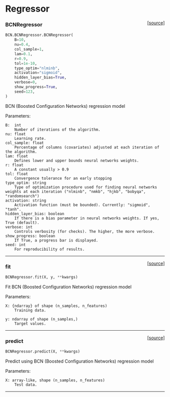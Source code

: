 # Regressor

<span style="float:right;">[[source]](https://github.com/Techtonique/bcn_python/blob/main/BCN/BCNRegressor.py#L47)</span>

### BCNRegressor


```python
BCN.BCNRegressor.BCNRegressor(
    B=10,
    nu=0.4,
    col_sample=1,
    lam=0.1,
    r=0.9,
    tol=1e-10,
    type_optim="nlminb",
    activation="sigmoid",
    hidden_layer_bias=True,
    verbose=0,
    show_progress=True,
    seed=123,
)
```


BCN (Boosted Configuration Networks) regression model

Parameters:

    B:  int
        Number of iterations of the algorithm.  
    nu: float
        Learning rate.
    col_sample: float
        Percentage of columns (covariates) adjusted at each iteration of the algorithm.
    lam: float
        Defines lower and upper bounds neural networks weights.
    r: float
        A constant usually > 0.9
    tol: float
        Convergence tolerance for an early stopping
    type_optim: string
        Type of optimization procedure used for finding neural networks weights at each iteration ("nlminb", "nmkb", "hjkb", "bobyqa", "randomsearch")
    activation: string
        Activation function (must be bounded). Currently: "sigmoid", "tanh".
    hidden_layer_bias: boolean
        If there is a bias parameter in neural networks weights. If yes, True (default). 
    verbose: int
        Controls verbosity (for checks). The higher, the more verbose.
    show_progress: boolean
        If True, a progress bar is displayed.
    seed: int
        For reproducibility of results.


----

<span style="float:right;">[[source]](https://github.com/Techtonique/bcn_python/blob/main/BCN/BCNRegressor.py#L104)</span>

### fit


```python
BCNRegressor.fit(X, y, **kwargs)
```


Fit BCN (Boosted Configuration Networks) regression model

Parameters:

    X: {ndarray} of shape (n_samples, n_features)
        Training data.

    y: ndarray of shape (n_samples,) 
        Target values.


----

<span style="float:right;">[[source]](https://github.com/Techtonique/bcn_python/blob/main/BCN/BCNRegressor.py#L134)</span>

### predict


```python
BCNRegressor.predict(X, **kwargs)
```


Predict using BCN (Boosted Configuration Networks) regression model

Parameters:

    X: array-like, shape (n_samples, n_features)
        Test data.


----

